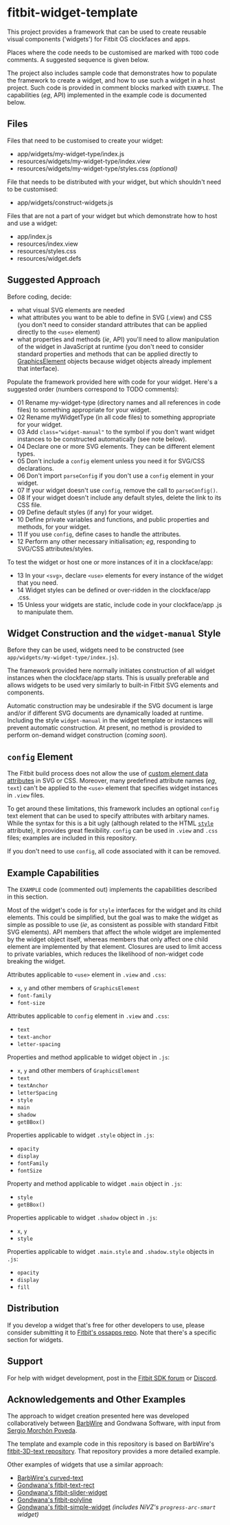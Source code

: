 # fitbit-widget-template

This project provides a framework that can be used to create reusable visual components ('widgets') for Fitbit OS clockfaces and apps.

Places where the code needs to be customised are marked with `TODO` code comments. A suggested sequence is given below.

The project also includes sample code that demonstrates how to populate the framework to create a widget, and how to use such a widget in a host project. Such code is provided in comment blocks marked with `EXAMPLE`. The capabilities (*eg*, API) implemented in the example code is documented below.

## Files

Files that need to be customised to create your widget:
* app/widgets/my-widget-type/index.js
* resources/widgets/my-widget-type/index.view
* resources/widgets/my-widget-type/styles.css *(optional)*

File that needs to be distributed with your widget, but which shouldn't need to be customised:
* app/widgets/construct-widgets.js

Files that are not a part of your widget but which demonstrate how to host and use a widget:
* app/index.js
* resources/index.view
* resources/styles.css
* resources/widget.defs

## Suggested Approach

Before coding, decide:
- what visual SVG elements are needed
- what attributes you want to be able to define in SVG (.view) and CSS (you don't need to consider standard attributes that can be applied directly to the `<use>` element)
- what properties and methods (*ie*, API) you'll need to allow manipulation of the widget in JavaScript at runtime (you don't need to consider standard properties and methods that can be applied directly to [GraphicsElement](https://dev.fitbit.com/build/reference/device-api/document/#interface-graphicselement) objects because widget objects already implement that interface).

Populate the framework provided here with code for your widget. Here's a suggested order (numbers correspond to TODO comments):

- 01 Rename my-widget-type (directory names and all references in code files) to something appropriate for your widget.
- 02 Rename myWidgetType (in all code files) to something appropriate for your widget.
- 03 Add `class="widget-manual"` to the symbol if you don't want widget instances to be constructed automatically (see note below).
- 04 Declare one or more SVG elements. They can be different element types.
- 05 Don't include a `config` element unless you need it for SVG/CSS declarations.
- 06 Don't import `parseConfig` if you don't use a `config` element in your widget.
- 07 If your widget doesn't use `config`, remove the call to `parseConfig()`.
- 08 If your widget doesn't include any default styles, delete the link to its CSS file.
- 09 Define default styles (if any) for your widget.
- 10 Define private variables and functions, and public properties and methods, for your widget.
- 11 If you use `config`, define cases to handle the attributes.
- 12 Perform any other necessary initialisation; *eg*, responding to SVG/CSS attributes/styles.

To test the widget or host one or more instances of it in a clockface/app:
- 13 In your `<svg>`, declare `<use>` elements for every instance of the widget that you need.
- 14 Widget styles can be defined or over-ridden in the clockface/app .css.
- 15 Unless your widgets are static, include code in your clockface/app .js to manipulate them.

## Widget Construction and the `widget-manual` Style

Before they can be used, widgets need to be constructed (see `app/widgets/my-widget-type/index.js`).

The framework provided here normally initiates construction of all widget instances when the clockface/app starts. This is usually preferable and allows widgets to be used very similarly to built-in Fitbit SVG elements and components.

Automatic construction may be undesirable if the SVG document is large and/or if different SVG documents are dynamically loaded at runtime. Including the style `widget-manual` in the widget template or instances will prevent automatic construction. At present, no method is provided to perform on-demand widget construction (*coming soon*).

## `config` Element

The Fitbit build process does not allow the use of [custom element data attributes](https://developer.mozilla.org/en-US/docs/Web/HTML/Global_attributes/data-*) in SVG or CSS. Moreover, many predefined attribute names (*eg*, `text`) can't be applied to the `<use>` element that specifies widget instances in `.view` files.

To get around these limitations, this framework includes an optional `config` text element that can be used to specify attributes with arbitary names. While the syntax for this is a bit ugly (although related to the HTML [`style`](https://developer.mozilla.org/en-US/docs/Web/HTML/Global_attributes/style) attribute), it provides great flexibility. `config` can be used in `.view` and `.css` files; examples are included in this repository.

If you don't need to use `config`, all code associated with it can be removed.

## Example Capabilities

The `EXAMPLE` code (commented out) implements the capabilities described in this section.

Most of the widget's code is for `style` interfaces for the widget and its child elements. This could be simplified, but the goal was to make the widget as simple as possible to use (*ie*, as consistent as possible with standard Fitbit SVG elements). API members that affect the whole widget are implemented by the widget object itself, whereas members that only affect one child element are implemented by that element. Closures are used to limit access to private variables, which reduces the likelihood of non-widget code breaking the widget.

Attributes applicable to `<use>` element in `.view` and `.css`:
- `x`, `y` and other members of `GraphicsElement`
- `font-family`
- `font-size`

Attributes applicable to `config` element in `.view` and `.css`:
- `text`
- `text-anchor`
- `letter-spacing`

Properties and method applicable to widget object in `.js`:
- `x`, `y` and other members of `GraphicsElement`
- `text`
- `textAnchor`
- `letterSpacing`
- `style`
- `main`
- `shadow`
- `getBBox()`

Properties applicable to widget `.style` object in `.js`:
- `opacity`
- `display`
- `fontFamily`
- `fontSize`

Property and method applicable to widget `.main` object in `.js`:
- `style`
- `getBBox()`

Properties applicable to widget `.shadow` object in `.js`:
- `x`, `y`
- `style`

Properties applicable to widget `.main.style` and `.shadow.style` objects in `.js`:
- `opacity`
- `display`
- `fill`

## Distribution

If you develop a widget that's free for other developers to use, please consider submitting it to [Fitbit's ossapps repo](https://github.com/Fitbit/ossapps#widgets). Note that there's a specific section for widgets.

## Support

For help with widget development, post in the [Fitbit SDK forum](https://community.fitbit.com/t5/SDK-Development/bd-p/sdk) or [Discord](https://discord.com/channels/355793206182412290/799557720758943754).

## Acknowledgements and Other Examples

The approach to widget creation presented here was developed collaboratively between [BarbWire](https://github.com/BarbWire-1) and Gondwana Software, with input from [Sergio Morchón Poveda](https://github.com/SergioMorchon).

The template and example code in this repository is based on BarbWire's [fitbit-3D-text repository](https://github.com/BarbWire-1/fitbit-3D-text). That repository provides a more detailed example.

Other examples of widgets that use a similar approach:
- [BarbWire's curved-text](https://github.com/BarbWire-1/curved-text)
- [Gondwana's fitbit-text-rect](https://github.com/gondwanasoft/fitbit-text-rect)
- [Gondwana's fitbit-slider-widget](https://github.com/gondwanasoft/fitbit-slider-widget)
- [Gondwana's fitbit-polyline](https://github.com/gondwanasoft/fitbit-polyline)
- [Gondwana's fitbit-simple-widget](https://github.com/gondwanasoft/fitbit-simple-widget) *(includes NiVZ's `progress-arc-smart` widget)*

